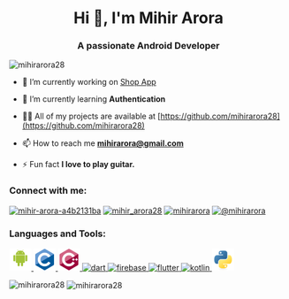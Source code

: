 <h1 align="center">Hi 👋, I'm Mihir Arora</h1>
<h3 align="center">A passionate Android Developer</h3>

<p align="left"> <img src="https://komarev.com/ghpvc/?username=mihirarora28&label=Profile%20views&color=0e75b6&style=flat" alt="mihirarora28" /> </p>

- 🔭 I’m currently working on [Shop App](https://github.com/mihirarora28/ShopApp2)

- 🌱 I’m currently learning **Authentication**

- 👨‍💻 All of my projects are available at [https://github.com/mihirarora28](https://github.com/mihirarora28)

- 📫 How to reach me **mihirarora@gmail.com**

- ⚡ Fun fact **I love to play guitar.**

<h3 align="left">Connect with me:</h3>
<p align="left">
<a href="https://linkedin.com/in/mihir-arora-a4b2131ba" target="blank"><img align="center" src="https://raw.githubusercontent.com/rahuldkjain/github-profile-readme-generator/master/src/images/icons/Social/linked-in-alt.svg" alt="mihir-arora-a4b2131ba" height="30" width="40" /></a>
<a href="https://instagram.com/mihir_arora28" target="blank"><img align="center" src="https://raw.githubusercontent.com/rahuldkjain/github-profile-readme-generator/master/src/images/icons/Social/instagram.svg" alt="mihir_arora28" height="30" width="40" /></a>
<a href="https://www.codechef.com/users/mihirarora" target="blank"><img align="center" src="https://cdn.jsdelivr.net/npm/simple-icons@3.1.0/icons/codechef.svg" alt="mihirarora" height="30" width="40" /></a>
<a href="https://www.hackerearth.com/@mihirarora" target="blank"><img align="center" src="https://raw.githubusercontent.com/rahuldkjain/github-profile-readme-generator/master/src/images/icons/Social/hackerearth.svg" alt="@mihirarora" height="30" width="40" /></a>
</p>

<h3 align="left">Languages and Tools:</h3>
<p align="left"> <a href="https://developer.android.com" target="_blank" rel="noreferrer"> <img src="https://raw.githubusercontent.com/devicons/devicon/master/icons/android/android-original-wordmark.svg" alt="android" width="40" height="40"/> </a> <a href="https://www.cprogramming.com/" target="_blank" rel="noreferrer"> <img src="https://raw.githubusercontent.com/devicons/devicon/master/icons/c/c-original.svg" alt="c" width="40" height="40"/> </a> <a href="https://www.w3schools.com/cpp/" target="_blank" rel="noreferrer"> <img src="https://raw.githubusercontent.com/devicons/devicon/master/icons/cplusplus/cplusplus-original.svg" alt="cplusplus" width="40" height="40"/> </a> <a href="https://dart.dev" target="_blank" rel="noreferrer"> <img src="https://www.vectorlogo.zone/logos/dartlang/dartlang-icon.svg" alt="dart" width="40" height="40"/> </a> <a href="https://firebase.google.com/" target="_blank" rel="noreferrer"> <img src="https://www.vectorlogo.zone/logos/firebase/firebase-icon.svg" alt="firebase" width="40" height="40"/> </a> <a href="https://flutter.dev" target="_blank" rel="noreferrer"> <img src="https://www.vectorlogo.zone/logos/flutterio/flutterio-icon.svg" alt="flutter" width="40" height="40"/> </a> <a href="https://kotlinlang.org" target="_blank" rel="noreferrer"> <img src="https://www.vectorlogo.zone/logos/kotlinlang/kotlinlang-icon.svg" alt="kotlin" width="40" height="40"/> </a> <a href="https://www.python.org" target="_blank" rel="noreferrer"> <img src="https://raw.githubusercontent.com/devicons/devicon/master/icons/python/python-original.svg" alt="python" width="40" height="40"/> </a> </p>

<p><img align="left" src="https://github-readme-stats.vercel.app/api/top-langs?username=mihirarora28&show_icons=true&locale=en&layout=compact" alt="mihirarora28" /></p>

<p>&nbsp;<img align="center" src="https://github-readme-stats.vercel.app/api?username=mihirarora28&show_icons=true&locale=en" alt="mihirarora28" /></p>

